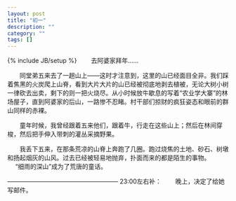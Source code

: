 ```yaml
---
layout: post
title: "初一"
description: ""
category: ""
tags: []
---
```

{% include JB/setup %}
　　去阿婆家拜年……

　　同堂弟五来去了一趟山上——这时才注意到，这里的山已经面目全非。我们踩着焦黑的火炭爬上山脊，看到大片大片的山已经被彻底地剥去植被，无论大树小树一律砍去出卖，剩下的则一把火烧尽。从小时候放牛歇息的写着“农业学大寨”的林场屋子，直到阿婆家的后山，一路惨不忍睹。村干部们掠财的疯狂姿态和眼前的群山同样的赤裸。

　　童年时候，我曾经跟着五来他们，跟着牛，行走在这些山上；然后在林间穿梭，然后把手伸入带刺的灌丛采摘野果。

　　我丢下五来，在那条荒凉的山脊上奔跑了几圈。跑过烧焦的土地、砂石、树墩和扬起烟灰的山风。过去已经被轻易地抛弃，扑面而来的都是陌生的事物。
　 “细雨的深山”成为了荒唐的童话。

——————————————————
23:00左右补：
　　晚上，决定了给她写邮件。